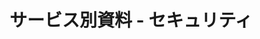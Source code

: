 ---
title: "サービス別資料 - セキュリティ"
permalink: "/services/security/"
layout: category
taxonomy: Security
entries_layout: grid
classes: wide
---